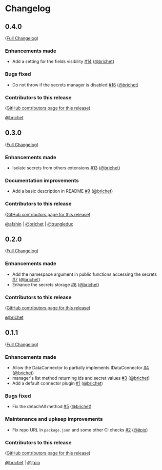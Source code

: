 # Changelog

<!-- <START NEW CHANGELOG ENTRY> -->

## 0.4.0

([Full Changelog](https://github.com/jupyterlab-contrib/jupyter-secrets-manager/compare/v0.3.0...e9f31e6f507ef868f9591696160816d4033d06f4))

### Enhancements made

- Add a setting for the fields visibility [#14](https://github.com/jupyterlab-contrib/jupyter-secrets-manager/pull/14) ([@brichet](https://github.com/brichet))

### Bugs fixed

- Do not throw if the secrets manager is disabled [#16](https://github.com/jupyterlab-contrib/jupyter-secrets-manager/pull/16) ([@brichet](https://github.com/brichet))

### Contributors to this release

([GitHub contributors page for this release](https://github.com/jupyterlab-contrib/jupyter-secrets-manager/graphs/contributors?from=2025-04-25&to=2025-05-21&type=c))

[@brichet](https://github.com/search?q=repo%3Ajupyterlab-contrib%2Fjupyter-secrets-manager+involves%3Abrichet+updated%3A2025-04-25..2025-05-21&type=Issues)

<!-- <END NEW CHANGELOG ENTRY> -->

## 0.3.0

([Full Changelog](https://github.com/jupyterlab-contrib/jupyter-secrets-manager/compare/v0.2.0...96bb4980b14e8309f8524ec6c5648544287863d8))

### Enhancements made

- Isolate secrets from others extensions [#13](https://github.com/jupyterlab-contrib/jupyter-secrets-manager/pull/13) ([@brichet](https://github.com/brichet))

### Documentation improvements

- Add a basic description in README [#9](https://github.com/jupyterlab-contrib/jupyter-secrets-manager/pull/9) ([@brichet](https://github.com/brichet))

### Contributors to this release

([GitHub contributors page for this release](https://github.com/jupyterlab-contrib/jupyter-secrets-manager/graphs/contributors?from=2025-03-28&to=2025-04-25&type=c))

[@afshin](https://github.com/search?q=repo%3Ajupyterlab-contrib%2Fjupyter-secrets-manager+involves%3Aafshin+updated%3A2025-03-28..2025-04-25&type=Issues) | [@brichet](https://github.com/search?q=repo%3Ajupyterlab-contrib%2Fjupyter-secrets-manager+involves%3Abrichet+updated%3A2025-03-28..2025-04-25&type=Issues) | [@trungleduc](https://github.com/search?q=repo%3Ajupyterlab-contrib%2Fjupyter-secrets-manager+involves%3Atrungleduc+updated%3A2025-03-28..2025-04-25&type=Issues)

## 0.2.0

([Full Changelog](https://github.com/jupyterlab-contrib/jupyter-secrets-manager/compare/v0.1.1...fcdb370894556749ec739a619e8e105bc65e176c))

### Enhancements made

- Add the namespace argument in public functions accessing the secrets [#7](https://github.com/jupyterlab-contrib/jupyter-secrets-manager/pull/7) ([@brichet](https://github.com/brichet))
- Enhance the secrets storage [#6](https://github.com/jupyterlab-contrib/jupyter-secrets-manager/pull/6) ([@brichet](https://github.com/brichet))

### Contributors to this release

([GitHub contributors page for this release](https://github.com/jupyterlab-contrib/jupyter-secrets-manager/graphs/contributors?from=2025-03-10&to=2025-03-28&type=c))

[@brichet](https://github.com/search?q=repo%3Ajupyterlab-contrib%2Fjupyter-secrets-manager+involves%3Abrichet+updated%3A2025-03-10..2025-03-28&type=Issues)

## 0.1.1

([Full Changelog](https://github.com/jupyterlab-contrib/jupyter-secrets-manager/compare/05c54a51c32c733fa9a404abf4442970be7679f2...fe9fac537061286c02c0a93e7b3002140fdd74d3))

### Enhancements made

- Allow the DataConnector to partially implements IDataConnector [#4](https://github.com/jupyterlab-contrib/jupyter-secrets-manager/pull/4) ([@brichet](https://github.com/brichet))
- manager's list method returning ids and secret values [#3](https://github.com/jupyterlab-contrib/jupyter-secrets-manager/pull/3) ([@brichet](https://github.com/brichet))
- Add a default connector plugin [#1](https://github.com/jupyterlab-contrib/jupyter-secrets-manager/pull/1) ([@brichet](https://github.com/brichet))

### Bugs fixed

- Fix the detachAll method [#5](https://github.com/jupyterlab-contrib/jupyter-secrets-manager/pull/5) ([@brichet](https://github.com/brichet))

### Maintenance and upkeep improvements

- Fix repo URL in `package.json` and some other CI checks [#2](https://github.com/jupyterlab-contrib/jupyter-secrets-manager/pull/2) ([@jtpio](https://github.com/jtpio))

### Contributors to this release

([GitHub contributors page for this release](https://github.com/jupyterlab-contrib/jupyter-secrets-manager/graphs/contributors?from=2025-03-03&to=2025-03-10&type=c))

[@brichet](https://github.com/search?q=repo%3Ajupyterlab-contrib%2Fjupyter-secrets-manager+involves%3Abrichet+updated%3A2025-03-03..2025-03-10&type=Issues) | [@jtpio](https://github.com/search?q=repo%3Ajupyterlab-contrib%2Fjupyter-secrets-manager+involves%3Ajtpio+updated%3A2025-03-03..2025-03-10&type=Issues)
